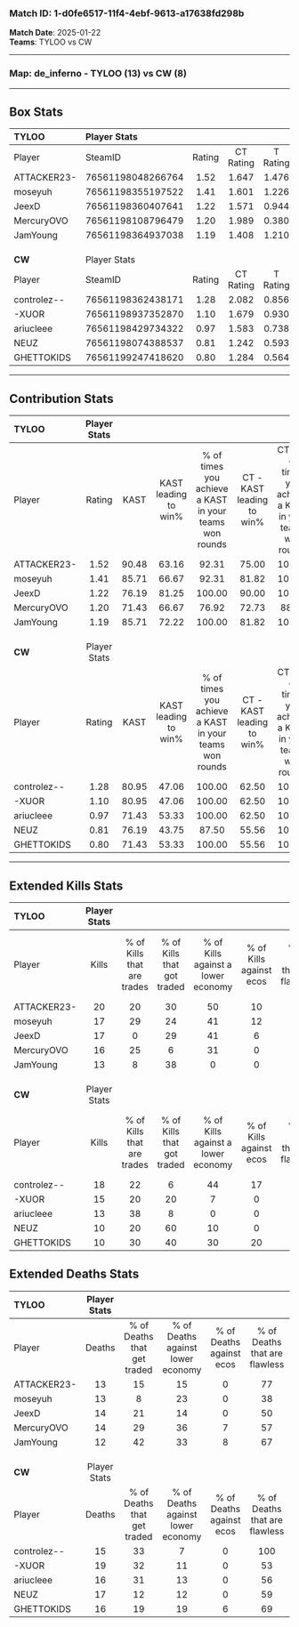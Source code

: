 ### Match ID: 1-d0fe6517-11f4-4ebf-9613-a17638fd298b  
**Match Date**: 2025-01-22  
**Teams**: TYLOO vs CW  

---  

### **Map**: de_inferno - TYLOO (13) vs CW (8)  
---  

## Box Stats  

| **TYLOO**   | Player Stats      |        |           |          |       |       |       |         |        |      |     |
| :- | :- | :-: | :-: | :-: | :-: | :-: | :-: | :-: | :-: | :-: | :-: |
| Player      | SteamID           | Rating | CT Rating | T Rating | KAST  |  ADR  | Kills | Assists | Deaths | K/D  | HS% |
| ATTACKER23- | 76561198048266764 |  1.52  |   1.647   |  1.476   | 90.48 | 88.5  |  20   |    5    |   13   | 1.54 | 40  |
| moseyuh     | 76561198355197522 |  1.41  |   1.601   |  1.226   | 85.71 | 100.6 |  17   |    7    |   13   | 1.31 | 47  |
| JeexD       | 76561198360407641 |  1.22  |   1.571   |  0.944   | 76.19 | 74.1  |  17   |    5    |   14   | 1.21 | 29  |
| MercuryOVO  | 76561198108796479 |  1.20  |   1.989   |  0.380   | 71.43 | 85.3  |  16   |    8    |   14   | 1.14 | 56  |
| JamYoung    | 76561198364937038 |  1.19  |   1.408   |  1.210   | 85.71 | 75.1  |  13   |    6    |   12   | 1.08 | 61  |
|             |                   |        |           |          |       |       |       |         |        |      |     |
|             |                   |        |           |          |       |       |       |         |        |      |     |
|             |                   |        |           |          |       |       |       |         |        |      |     |
| **CW**      | Player Stats      |        |           |          |       |       |       |         |        |      |     |
| Player      | SteamID           | Rating | CT Rating | T Rating | KAST  |  ADR  | Kills | Assists | Deaths | K/D  | HS% |
| controlez-- | 76561198362438171 |  1.28  |   2.082   |  0.856   | 80.95 | 79.0  |  18   |    3    |   15   | 1.20 | 38  |
| -XUOR       | 76561198937352870 |  1.10  |   1.679   |  0.930   | 80.95 | 88.9  |  15   |    5    |   19   | 0.79 | 53  |
| ariucleee   | 76561198429734322 |  0.97  |   1.583   |  0.738   | 71.43 | 71.3  |  13   |    7    |   16   | 0.81 | 69  |
| NEUZ        | 76561198074388537 |  0.81  |   1.242   |  0.593   | 76.19 | 61.3  |  10   |    4    |   17   | 0.59 | 90  |
| GHETTOKIDS  | 76561199247418620 |  0.80  |   1.284   |  0.564   | 71.43 | 53.1  |  10   |    8    |   16   | 0.63 | 60  |
---  

## Contribution Stats  

| **TYLOO**   | Player Stats |       |                      |                                                        |                           |                                                             |                          |                                                            |
| :- | :-: | :-: | :-: | :-: | :-: | :-: | :-: | :-: |
| Player      |    Rating    | KAST  | KAST leading to win% | % of times you achieve a KAST in your teams won rounds | CT - KAST leading to win% | CT - % of times you achieve a KAST in your teams won rounds | T - KAST leading to win% | T - % of times you achieve a KAST in your teams won rounds |
| ATTACKER23- |     1.52     | 90.48 |        63.16         |                         92.31                          |           75.00           |                           100.00                            |          42.86           |                           75.00                            |
| moseyuh     |     1.41     | 85.71 |        66.67         |                         92.31                          |           81.82           |                           100.00                            |          42.86           |                           75.00                            |
| JeexD       |     1.22     | 76.19 |        81.25         |                         100.00                         |           90.00           |                           100.00                            |          66.67           |                           100.00                           |
| MercuryOVO  |     1.20     | 71.43 |        66.67         |                         76.92                          |           72.73           |                            88.89                            |          50.00           |                           50.00                            |
| JamYoung    |     1.19     | 85.71 |        72.22         |                         100.00                         |           81.82           |                           100.00                            |          57.14           |                           100.00                           |
|             |              |       |                      |                                                        |                           |                                                             |                          |                                                            |
|             |              |       |                      |                                                        |                           |                                                             |                          |                                                            |
|             |              |       |                      |                                                        |                           |                                                             |                          |                                                            |
| **CW**      | Player Stats |       |                      |                                                        |                           |                                                             |                          |                                                            |
| Player      |    Rating    | KAST  | KAST leading to win% | % of times you achieve a KAST in your teams won rounds | CT - KAST leading to win% | CT - % of times you achieve a KAST in your teams won rounds | T - KAST leading to win% | T - % of times you achieve a KAST in your teams won rounds |
| controlez-- |     1.28     | 80.95 |        47.06         |                         100.00                         |           62.50           |                           100.00                            |          33.33           |                           100.00                           |
| -XUOR       |     1.10     | 80.95 |        47.06         |                         100.00                         |           62.50           |                           100.00                            |          33.33           |                           100.00                           |
| ariucleee   |     0.97     | 71.43 |        53.33         |                         100.00                         |           62.50           |                           100.00                            |          42.86           |                           100.00                           |
| NEUZ        |     0.81     | 76.19 |        43.75         |                         87.50                          |           55.56           |                           100.00                            |          28.57           |                           66.67                            |
| GHETTOKIDS  |     0.80     | 71.43 |        53.33         |                         100.00                         |           55.56           |                           100.00                            |          50.00           |                           100.00                           |
---  

## Extended Kills Stats  

| **TYLOO**   | Player Stats |                            |                            |                                    |                         |                              |                                 |                                       |                    |           |
| :- | :-: | :-: | :-: | :-: | :-: | :-: | :-: | :-: | :-: | :-: |
| Player      |    Kills     | % of Kills that are trades | % of Kills that got traded | % of Kills against a lower economy | % of Kills against ecos | % of Kills that are flawless | % of Kills that are close duels | % of Kills that are assisted by flash | Pistol Round Kills | AWP Kills |
| ATTACKER23- |      20      |             20             |             30             |                 50                 |           10            |              70              |                5                |                   0                   |         1          |     0     |
| moseyuh     |      17      |             29             |             24             |                 41                 |           12            |              59              |               12                |                   0                   |         2          |     1     |
| JeexD       |      17      |             0              |             29             |                 41                 |            6            |              65              |                0                |                   0                   |         1          |    10     |
| MercuryOVO  |      16      |             25             |             6              |                 31                 |            0            |              63              |                0                |                   0                   |         1          |     0     |
| JamYoung    |      13      |             8              |             38             |                 0                  |            0            |              69              |                0                |                   8                   |         2          |     0     |
|             |              |                            |                            |                                    |                         |                              |                                 |                                       |                    |           |
|             |              |                            |                            |                                    |                         |                              |                                 |                                       |                    |           |
|             |              |                            |                            |                                    |                         |                              |                                 |                                       |                    |           |
| **CW**      | Player Stats |                            |                            |                                    |                         |                              |                                 |                                       |                    |           |
| Player      |    Kills     | % of Kills that are trades | % of Kills that got traded | % of Kills against a lower economy | % of Kills against ecos | % of Kills that are flawless | % of Kills that are close duels | % of Kills that are assisted by flash | Pistol Round Kills | AWP Kills |
| controlez-- |      18      |             22             |             6              |                 44                 |           17            |              67              |               11                |                   0                   |         2          |     8     |
| -XUOR       |      15      |             20             |             20             |                 7                  |            0            |              73              |               13                |                  27                   |         3          |     1     |
| ariucleee   |      13      |             38             |             8              |                 0                  |            0            |              23              |               15                |                   8                   |         2          |     0     |
| NEUZ        |      10      |             20             |             60             |                 10                 |            0            |              60              |                0                |                  10                   |         0          |     0     |
| GHETTOKIDS  |      10      |             30             |             40             |                 30                 |           20            |              60              |                0                |                   0                   |         0          |     0     |
## Extended Deaths Stats  

| **TYLOO**   | Player Stats |                             |                                   |                          |                               |                            |                           |               |
| :- | :-: | :-: | :-: | :-: | :-: | :-: | :-: | :-: |
| Player      |    Deaths    | % of Deaths that get traded | % of Deaths against lower economy | % of Deaths against ecos | % of Deaths that are flawless | % of Deaths that are close | % of Deaths while blinded | Deaths to AWP |
| ATTACKER23- |      13      |             15              |                15                 |            0             |              77               |             8              |            15             |       3       |
| moseyuh     |      13      |              8              |                23                 |            0             |              38               |             23             |             0             |       3       |
| JeexD       |      14      |             21              |                14                 |            0             |              50               |             0              |             7             |       2       |
| MercuryOVO  |      14      |             29              |                36                 |            7             |              57               |             0              |            21             |       0       |
| JamYoung    |      12      |             42              |                33                 |            8             |              67               |             17             |             0             |       1       |
|             |              |                             |                                   |                          |                               |                            |                           |               |
|             |              |                             |                                   |                          |                               |                            |                           |               |
|             |              |                             |                                   |                          |                               |                            |                           |               |
| **CW**      | Player Stats |                             |                                   |                          |                               |                            |                           |               |
| Player      |    Deaths    | % of Deaths that get traded | % of Deaths against lower economy | % of Deaths against ecos | % of Deaths that are flawless | % of Deaths that are close | % of Deaths while blinded | Deaths to AWP |
| controlez-- |      15      |             33              |                 7                 |            0             |              100              |             0              |             0             |       0       |
| -XUOR       |      19      |             32              |                11                 |            0             |              53               |             0              |             5             |       5       |
| ariucleee   |      16      |             31              |                13                 |            0             |              56               |             6              |             0             |       2       |
| NEUZ        |      17      |             12              |                12                 |            0             |              59               |             12             |             0             |       1       |
| GHETTOKIDS  |      16      |             19              |                19                 |            6             |              69               |             0              |             0             |       3       |

